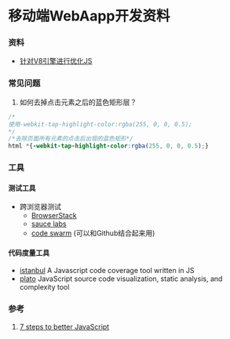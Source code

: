 移动端WebAapp开发资料
=============================

### 资料
+ [针对V8引擎进行优化JS](https://github.com/petkaantonov/bluebird/wiki/Optimization-killers)


### 常见问题
1. 如何去掉点击元素之后的蓝色矩形层？
```css
/*
使用-webkit-tap-highlight-color:rgba(255, 0, 0, 0.5);
*/
/*去除页面所有元素的点击后出现的蓝色矩形*/
html *{-webkit-tap-highlight-color:rgba(255, 0, 0, 0.5);}
```

### 工具

#### 测试工具

- 跨浏览器测试
    + [BrowserStack](http://www.browserstack.com/)
    + [sauce labs](https://saucelabs.com/)
    + [code swarm](http://codeswarm.com/) (可以和Github结合起来用)

#### 代码度量工具
- [istanbul](http://gotwarlost.github.io/istanbul/) A Javascript code coverage tool written in JS
- [plato](https://github.com/es-analysis/plato) JavaScript source code visualization, static analysis, and complexity tool




### 参考
1. [7 steps to better JavaScript](http://www.creativebloq.com/netmag/7-steps-better-javascript-51411781?utm_source=javascriptweekly&utm_medium=email)
